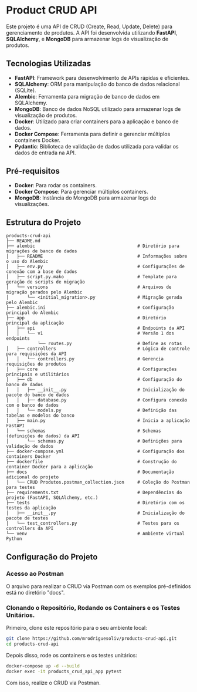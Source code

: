 # Product CRUD API

Este projeto é uma API de CRUD (Create, Read, Update, Delete) para gerenciamento de produtos. A API foi desenvolvida utilizando **FastAPI**, **SQLAlchemy**, e **MongoDB** para armazenar logs de visualização de produtos.

## Tecnologias Utilizadas

- **FastAPI**: Framework para desenvolvimento de APIs rápidas e eficientes.
- **SQLAlchemy**: ORM para manipulação do banco de dados relacional (SQLite).
- **Alembic**: Ferramenta para migração de banco de dados em SQLAlchemy.
- **MongoDB**: Banco de dados NoSQL utilizado para armazenar logs de visualização de produtos.
- **Docker**: Utilizado para criar containers para a aplicação e banco de dados.
- **Docker Compose**: Ferramenta para definir e gerenciar múltiplos containers Docker.
- **Pydantic**: Biblioteca de validação de dados utilizada para validar os dados de entrada na API.

## Pré-requisitos

- **Docker**: Para rodar os containers.
- **Docker Compose**: Para gerenciar múltiplos containers.
- **MongoDB**: Instância do MongoDB para armazenar logs de visualizações.

## Estrutura do Projeto

```plaintext
products-crud-api
├── README.md
├── alembic                                       # Diretório para migrações de banco de dados
│   ├── README                                    # Informações sobre o uso do Alembic
│   ├── env.py                                    # Configurações de conexão com a base de dados
│   ├── script.py.mako                            # Template para geração de scripts de migração
│   └── versions                                  # Arquivos de migração gerados pelo Alembic
│       └── <initial_migration>.py                # Migração gerada pelo Alembic
├── alembic.ini                                   # Configuração principal do Alembic
├── app                                           # Diretório principal da aplicação
│   ├── api                                       # Endpoints da API
│   │   └── v1                                    # Versão 1 dos endpoints
            └── routes.py                         # Define as rotas        
│   ├── controllers                               # Lógica de controle para requisições da API
│   │   └── controllers.py                        # Gerencia requisições de produtos
│   ├── core                                      # Configurações principais e utilitários
│   ├── db                                        # Configuração do banco de dados
│   │   ├── __init__.py                           # Inicialização do pacote do banco de dados
│   │   ├── database.py                           # Configura conexão com o banco de dados
│   │   └── models.py                             # Definição das tabelas e modelos do banco
│   ├── main.py                                   # Inicia a aplicação FastAPI
│   └── schemas                                   # Schemas (definições de dados) da API
│       └── schemas.py                            # Definições para validação de dados
├── docker-compose.yml                            # Configuração dos containers Docker
├── dockerfile                                    # Construção do container Docker para a aplicação
├── docs                                          # Documentação adicional do projeto
│   └── CRUD Produtos.postman_collection.json     # Coleção do Postman para testes
├── requirements.txt                              # Dependências do projeto (FastAPI, SQLAlchemy, etc.)
├── tests                                         # Diretório com os testes da aplicação
│   ├── __init__.py                               # Inicialização do pacote de testes
│   └── test_controllers.py                       # Testes para os controllers da API
└── venv                                          # Ambiente virtual Python
```

## Configuração do Projeto

### Acesso ao Postman
O arquivo para realizar o CRUD via Postman com os exemplos pré-definidos está no diretório "docs".

### Clonando o Repositório, Rodando os Containers e os Testes Unitários.

Primeiro, clone este repositório para o seu ambiente local:

```bash
git clone https://github.com/mrodriguesoliv/products-crud-api.git
cd products-crud-api
```

Depois disso, rode os containers e os testes unitários:

```bash
docker-compose up -d --build
docker exec -it products_crud_api_app pytest
```

Com isso, realize o CRUD via Postman.
